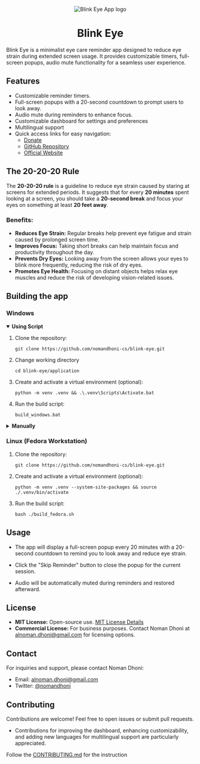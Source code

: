 <p align="center">
  <img src="https://raw.githubusercontent.com/nomandhoni-cs/blink-eye/master/application/assets/blink-eye-logo.png" alt="Blink Eye App logo">
</p>
<h1 align="center">Blink Eye</h1>

Blink Eye is a minimalist eye care reminder app designed to reduce eye strain during extended screen usage. It provides customizable timers, full-screen popups, audio mute functionality for a seamless user experience.

## Features

- Customizable reminder timers.
- Full-screen popups with a 20-second countdown to prompt users to look away.
- Audio mute during reminders to enhance focus.
- Customizable dashboard for settings and preferences
- Multilingual support
- Quick access links for easy navigation:
  - [Donate](https://www.buymeacoffee.com/nomandhoni)
  - [GitHub Repository](https://github.com/nomandhoni-cs/blink-eye)
  - [Official Website](https://blinkeye.vercel.app/)

## The 20-20-20 Rule

The **20-20-20 rule** is a guideline to reduce eye strain caused by staring at screens for extended periods. It suggests that for every **20 minutes** spent looking at a screen, you should take a **20-second break** and focus your eyes on something at least **20 feet away**.

### Benefits:

- **Reduces Eye Strain:** Regular breaks help prevent eye fatigue and strain caused by prolonged screen time.
- **Improves Focus:** Taking short breaks can help maintain focus and productivity throughout the day.
- **Prevents Dry Eyes:** Looking away from the screen allows your eyes to blink more frequently, reducing the risk of dry eyes.
- **Promotes Eye Health:** Focusing on distant objects helps relax eye muscles and reduce the risk of developing vision-related issues.


## Building the app

### Windows

<details open>

<summary><b>Using Script</b></summary></h4>

1. Clone the repository:

    ```console
    git clone https://github.com/nomandhoni-cs/blink-eye.git
    ```

2. Change working directory

    ```console
    cd blink-eye/application
    ```
3. Create and activate a virtual environment (optional):

    ```console
    python -m venv .venv && .\.venv\Scripts\Activate.bat
    ```

4. Run the build script:

    ```console
    build_windows.bat
    ```

</details>


<details>

<summary><b>Manually</b></summary></h4>

1. Clone the repository:

    ```console
    git clone https://github.com/nomandhoni-cs/blink-eye.git
    ```

2. Change working directory:
    ```console
    cd blink-eye/application
    ```

3. Create and activate a virtual environment (optional):
    ```console
    python -m venv .venv && .\.venv\Scripts\Activate.bat
    ```

4. Install the dependencies

    ```console
    pip install -r REQUIREMENTS.txt
    ```
    
5. Run the Application

    ```console
    python blink-eye.py
    ```

6. If you want to make `.exe` by yourself

    ```console
    pyinstaller --name BlinkEye --onefile --windowed --icon="./assets/blink-eye-logo.ico" --add-data="./assets/*;./assets" --add-data="./font/*;./font" --add-data="./data/*;./data" --hidden-import plyer.platforms.win.notification --clean main.py
    ```

</details>

### Linux (Fedora Workstation)

1. Clone the repository:

    ```console
    git clone https://github.com/nomandhoni-cs/blink-eye.git
    ```

2. Create and activate a virtual environment (optional):

    ```console
    python -m venv .venv --system-site-packages && source ./.venv/bin/activate
    ```

3. Run the build script:

    ```console
    bash ./build_fedora.sh
    ```


## Usage

- The app will display a full-screen popup every 20 minutes with a 20-second countdown to remind you to look away and reduce eye strain.

- Click the "Skip Reminder" button to close the popup for the current session.

- Audio will be automatically muted during reminders and restored afterward.


## License

- **MIT License:** Open-source use. [MIT License Details](./LICENSE.txt)
- **Commercial License:** For business purposes. Contact Noman Dhoni at [alnoman.dhoni@gmail.com](mailto:alnoman.dhoni@gmail.com?subject=Blink%20Eye:%20) for licensing options.

## Contact

For inquiries and support, please contact Noman Dhoni:

- Email: [alnoman.dhoni@gmail.com](mailto:alnoman.dhoni@gmail.com?subject=Blink%20Eye:%20)
- Twitter: [@nomandhoni](https://twitter.com/nomandhoni/)

## Contributing

Contributions are welcome! Feel free to open issues or submit pull requests.

- Contributions for improving the dashboard, enhancing customizability, and adding new languages for multilingual support are particularly appreciated.

Follow the [CONTRIBUTING.md](./CONTRIBUTING.md) for the instruction
